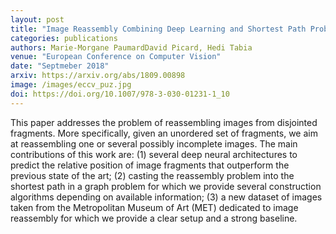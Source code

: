```yaml
---
layout: post
title: "Image Reassembly Combining Deep Learning and Shortest Path Problem"
categories: publications
authors: Marie-Morgane PaumardDavid Picard, Hedi Tabia
venue: "European Conference on Computer Vision"
date: "Septmeber 2018"
arxiv: https://arxiv.org/abs/1809.00898
image: /images/eccv_puz.jpg
doi: https://doi.org/10.1007/978-3-030-01231-1_10
---
```


This paper addresses the problem of reassembling images from disjointed fragments. More specifically, given an unordered set of fragments, we aim at reassembling one or several possibly incomplete images. The main contributions of this work are: (1) several deep neural architectures to predict the relative position of image fragments that outperform the previous state of the art; (2) casting the reassembly problem into the shortest path in a graph problem for which we provide several construction algorithms depending on available information; (3) a new dataset of images taken from the Metropolitan Museum of Art (MET) dedicated to image reassembly for which we provide a clear setup and a strong baseline.
